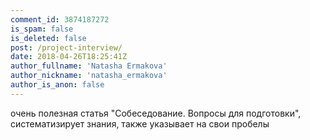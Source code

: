 ```yaml
---
comment_id: 3874187272
is_spam: false
is_deleted: false
post: /project-interview/
date: 2018-04-26T18:25:41Z
author_fullname: 'Natasha Ermakova'
author_nickname: 'natasha_ermakova'
author_is_anon: false
---
```


<p>очень полезная статья "Собеседование. Вопросы для подготовки", систематизирует знания, также указывает на свои пробелы</p>
